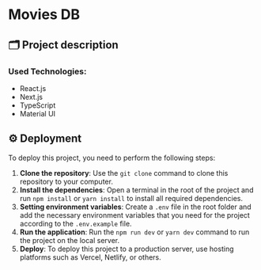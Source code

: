 # Movies DB

## 🗂️ Project description

### Used Technologies:

- React.js
- Next.js
- TypeScript
- Material UI

## ⚙️ Deployment

To deploy this project, you need to perform the following steps:

1. **Clone the repository**: Use the `git clone` command to clone this
   repository to your computer.
2. **Install the dependencies**: Open a terminal in the root of the project and
   run `npm install` or `yarn install` to install all required dependencies.
3. **Setting environment variables**: Create a `.env` file in the root folder
   and add the necessary environment variables that you need for the project
   according to the `.env.example` file.
4. **Run the application**: Run the `npm run dev` or `yarn dev` command to run
   the project on the local server.
5. **Deploy**: To deploy this project to a production server, use hosting
   platforms such as Vercel, Netlify, or others.

